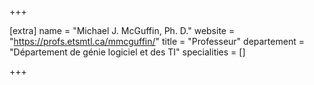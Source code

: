 +++

[extra]
name = "Michael J. McGuffin, Ph. D."
website = "https://profs.etsmtl.ca/mmcguffin/"
title = "Professeur"
departement = "Département de génie logiciel et des TI"
specialities = []

+++